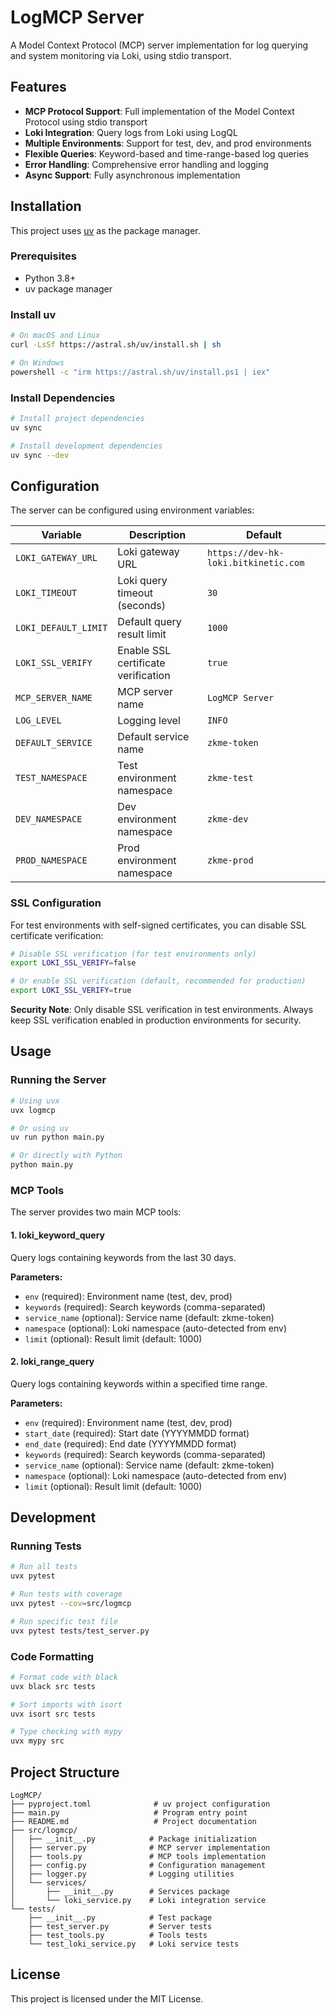 # LogMCP Server

A Model Context Protocol (MCP) server implementation for log querying and system monitoring via Loki, using stdio transport.

## Features

- **MCP Protocol Support**: Full implementation of the Model Context Protocol using stdio transport
- **Loki Integration**: Query logs from Loki using LogQL
- **Multiple Environments**: Support for test, dev, and prod environments
- **Flexible Queries**: Keyword-based and time-range-based log queries
- **Error Handling**: Comprehensive error handling and logging
- **Async Support**: Fully asynchronous implementation

## Installation

This project uses [uv](https://github.com/astral-sh/uv) as the package manager.

### Prerequisites

- Python 3.8+
- uv package manager

### Install uv

```bash
# On macOS and Linux
curl -LsSf https://astral.sh/uv/install.sh | sh

# On Windows
powershell -c "irm https://astral.sh/uv/install.ps1 | iex"
```

### Install Dependencies

```bash
# Install project dependencies
uv sync

# Install development dependencies
uv sync --dev
```

## Configuration

The server can be configured using environment variables:

| Variable | Description | Default |
|----------|-------------|---------|
| `LOKI_GATEWAY_URL` | Loki gateway URL | `https://dev-hk-loki.bitkinetic.com` |
| `LOKI_TIMEOUT` | Loki query timeout (seconds) | `30` |
| `LOKI_DEFAULT_LIMIT` | Default query result limit | `1000` |
| `LOKI_SSL_VERIFY` | Enable SSL certificate verification | `true` |
| `MCP_SERVER_NAME` | MCP server name | `LogMCP Server` |
| `LOG_LEVEL` | Logging level | `INFO` |
| `DEFAULT_SERVICE` | Default service name | `zkme-token` |
| `TEST_NAMESPACE` | Test environment namespace | `zkme-test` |
| `DEV_NAMESPACE` | Dev environment namespace | `zkme-dev` |
| `PROD_NAMESPACE` | Prod environment namespace | `zkme-prod` |

### SSL Configuration

For test environments with self-signed certificates, you can disable SSL certificate verification:

```bash
# Disable SSL verification (for test environments only)
export LOKI_SSL_VERIFY=false

# Or enable SSL verification (default, recommended for production)
export LOKI_SSL_VERIFY=true
```

**Security Note**: Only disable SSL verification in test environments. Always keep SSL verification enabled in production environments for security.

## Usage

### Running the Server

```bash
# Using uvx
uvx logmcp

# Or using uv
uv run python main.py

# Or directly with Python
python main.py
```

### MCP Tools

The server provides two main MCP tools:

#### 1. loki_keyword_query

Query logs containing keywords from the last 30 days.

**Parameters:**
- `env` (required): Environment name (test, dev, prod)
- `keywords` (required): Search keywords (comma-separated)
- `service_name` (optional): Service name (default: zkme-token)
- `namespace` (optional): Loki namespace (auto-detected from env)
- `limit` (optional): Result limit (default: 1000)

#### 2. loki_range_query

Query logs containing keywords within a specified time range.

**Parameters:**
- `env` (required): Environment name (test, dev, prod)
- `start_date` (required): Start date (YYYYMMDD format)
- `end_date` (required): End date (YYYYMMDD format)
- `keywords` (required): Search keywords (comma-separated)
- `service_name` (optional): Service name (default: zkme-token)
- `namespace` (optional): Loki namespace (auto-detected from env)
- `limit` (optional): Result limit (default: 1000)

## Development

### Running Tests

```bash
# Run all tests
uvx pytest

# Run tests with coverage
uvx pytest --cov=src/logmcp

# Run specific test file
uvx pytest tests/test_server.py
```

### Code Formatting

```bash
# Format code with black
uvx black src tests

# Sort imports with isort
uvx isort src tests

# Type checking with mypy
uvx mypy src
```

## Project Structure

```
LogMCP/
├── pyproject.toml              # uv project configuration
├── main.py                     # Program entry point
├── README.md                   # Project documentation
├── src/logmcp/
│   ├── __init__.py            # Package initialization
│   ├── server.py              # MCP server implementation
│   ├── tools.py               # MCP tools implementation
│   ├── config.py              # Configuration management
│   ├── logger.py              # Logging utilities
│   └── services/
│       ├── __init__.py        # Services package
│       └── loki_service.py    # Loki integration service
└── tests/
    ├── __init__.py            # Test package
    ├── test_server.py         # Server tests
    ├── test_tools.py          # Tools tests
    └── test_loki_service.py   # Loki service tests
```

## License

This project is licensed under the MIT License.
